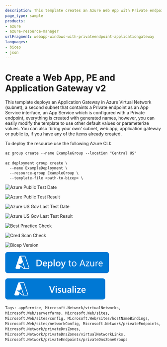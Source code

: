 ```yaml
---
description: This template creates an Azure Web App with Private endpoint in Azure Virtual Network Subnet , an Application Gateway v2. The Application Gateway is deployed in a vNet (subnet). The Web App restricts access to traffic from the subnet using private endpoint
page_type: sample
products:
- azure
- azure-resource-manager
urlFragment: webapp-windows-with-privateendpoint-applicationgateway
languages:
- bicep
- json
---
```

# Create a Web App, PE and Application Gateway v2

This template deploys an Application Gateway in Azure Virtual Network (subnet), a second subnet that containts a Private endpoint as an App Service interface, an App Service which is configured with a Private endpoint, everything is created with generated names, however, you can easily modify the template to use other default values or parameterize values. You can also 'bring your own' subnet, web app, application gateway or public ip, if you have any of the items already created.

To deploy the resource use the following Azure CLI:

```
az group create --name ExampleGroup --location "Central US"

az deployment group create \
  --name ExampleDeployment \
  --resource-group ExampleGroup \
  --template-file <path-to-bicep> \
```


![Azure Public Test Date](https://azurequickstartsservice.blob.core.windows.net/badges/quickstarts/microsoft.web/webapp-windows-with-privateendpoint-applicationgateway/PublicLastTestDate.svg)

![Azure Public Test Result](https://azurequickstartsservice.blob.core.windows.net/badges/quickstarts/microsoft.web/webapp-windows-with-privateendpoint-applicationgateway/PublicDeployment.svg)

![Azure US Gov Last Test Date](https://azurequickstartsservice.blob.core.windows.net/badges/quickstarts/microsoft.web/webapp-windows-with-privateendpoint-applicationgateway/FairfaxLastTestDate.svg)

![Azure US Gov Last Test Result](https://azurequickstartsservice.blob.core.windows.net/badges/quickstarts/microsoft.web/webapp-windows-with-privateendpoint-applicationgateway/FairfaxDeployment.svg)

![Best Practice Check](https://azurequickstartsservice.blob.core.windows.net/badges/quickstarts/microsoft.web/webapp-windows-with-privateendpoint-applicationgateway/BestPracticeResult.svg)

![Cred Scan Check]( https://azurequickstartsservice.blob.core.windows.net/badges/quickstarts/microsoft.web/webapp-windows-with-privateendpoint-applicationgateway/CredScanResult.svg)

![Bicep Version](https://azurequickstartsservice.blob.core.windows.net/badges/quickstarts/microsoft.web/webapp-windows-with-privateendpoint-applicationgateway/BicepVersion.svg)

[![Deploy To Azure](https://raw.githubusercontent.com/Azure/azure-quickstart-templates/master/1-CONTRIBUTION-GUIDE/images/deploytoazure.svg?sanitize=true)](https://portal.azure.com/#create/Microsoft.Template/uri/https%3A%2F%2Fraw.githubusercontent.com%2FAzure%2Fazure-quickstart-templates%2Fmaster%2Fquickstarts%2Fmicrosoft.web%2Fwebapp-windows-with-privateendpoint-applicationgateway%2Fazuredeploy.json)

[![Visualize](https://raw.githubusercontent.com/Azure/azure-quickstart-templates/master/1-CONTRIBUTION-GUIDE/images/visualizebutton.svg?sanitize=true)](http://armviz.io/#/?load=https%3A%2F%2Fraw.githubusercontent.com%2FAzure%2Fazure-quickstart-templates%2Fmaster%2Fquickstarts%2Fmicrosoft.web%2Fwebapp-windows-with-privateendpoint-applicationgateway%2Fazuredeploy.json)



`Tags: appService, Microsoft.Network/virtualNetworks, Microsoft.Web/serverfarms, Microsoft.Web/sites, Microsoft.Web/sites/config, Microsoft.Web/sites/hostNameBindings, Microsoft.Web/sites/networkConfig, Microsoft.Network/privateEndpoints, Microsoft.Network/privateDnsZones, Microsoft.Network/privateDnsZones/virtualNetworkLinks, Microsoft.Network/privateEndpoints/privateDnsZoneGroups`